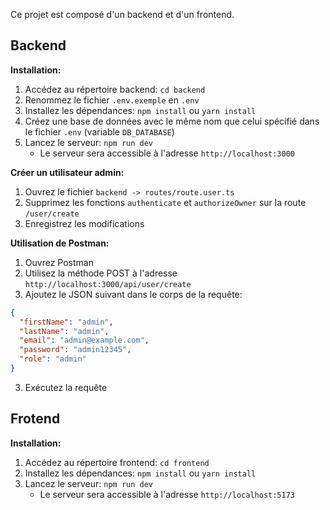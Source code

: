 Ce projet est composé d'un backend et d'un frontend.

## Backend

**Installation:**

1. Accédez au répertoire backend: `cd backend`
2. Renommez le fichier `.env.exemple` en `.env`
3. Installez les dépendances: `npm install` ou `yarn install`
4. Créez une base de données avec le même nom que celui spécifié dans le fichier `.env` (variable `DB_DATABASE`)
5. Lancez le serveur: `npm run dev`
   - Le serveur sera accessible à l'adresse `http://localhost:3000`

**Créer un utilisateur admin:**

1. Ouvrez le fichier `backend -> routes/route.user.ts`
2. Supprimez les fonctions `authenticate` et `authorizeOwner` sur la route `/user/create`
3. Enregistrez les modifications

**Utilisation de Postman:**

1. Ouvrez Postman
2. Utilisez la méthode POST à l'adresse `http://localhost:3000/api/user/create`
3. Ajoutez le JSON suivant dans le corps de la requête:

```json
{
  "firstName": "admin",
  "lastName": "admin",
  "email": "admin@example.com",
  "password": "admin12345",
  "role": "admin"
}
```

3. Exécutez la requête

## Frotend

**Installation:**

1. Accédez au répertoire frontend: `cd frontend`
2. Installez les dépendances: `npm install` ou `yarn install`
3. Lancez le serveur: `npm run dev`
   - Le serveur sera accessible à l'adresse `http://localhost:5173`
